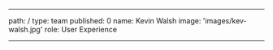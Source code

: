 ---
path: /
type: team
published: 0
name: Kevin Walsh
image: 'images/kev-walsh.jpg'
role: User Experience

-----------------------------
